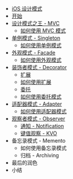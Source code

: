* [iOS 设计模式](./Chapter01/iOS-Design-Patterns.md)
* [开始](./Chapter02/GettingStarted.md)
* [设计模式之王 - MVC](./Chapter03/MVC.md)
  * [如何使用 MVC 模式](./Chapter03/Use-MVC.md)
* [单例模式 - Singleton](./Chapter04/Singleton.md)
  * [如何使用单例模式](./Chapter04/Use-Singleton.md)
* [外观模式 - Facade](./Chapter05/Facade.md)
  * [如何使用外观模式](./Chapter05/Use-Facade.md)
* [装饰者模式 - Decorator](./Chapter06/Decorator.md)
  * [扩展](./Chapter06/Decorator-Extension.md)
  * [如何使用扩展](./Chapter06/Use-Decorator-Extension.md)
  * [委托](./Chapter06/Decorator-Delegation.md)
  * [如何使用委托模式](./Chapter06/Use-Decorator-Delegation.md)
* [适配器模式 - Adapter](./Chapter07/Adapter.md)
  * [如何使用适配器模式](./Chapter07/Use-Adapter.md)
* [观察者模式 - Observer](./Chapter08/Observer.md)
  * [通知 - Notification](./Chapter08/Notification.md)
  * [键值观察 - KVO](./Chapter08/KVO.md)
* 备忘录模式 - Memento
  * 如何使用备忘录模式
  * 归档 - Archiving
* 最后的润色
* 小结